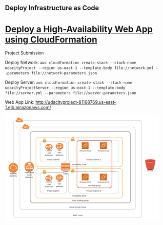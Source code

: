 ## Deploy Infrastructure as Code
# [Deploy a High-Availability Web App using CloudFormation](https://classroom.udacity.com/nanodegrees/nd9991-alg-t2/parts/cd0648/modules/31f7d825-c32d-4384-964b-007c8e732ce3/lessons/126449d6-3425-403d-b1cd-0d567fee635d/concepts/88c2e603-cdd1-4cda-966b-d3f7ea8b4104)

Project Submission

Deploy Network: 
`aws cloudformation create-stack --stack-name udacityProject --region us-east-1 --template-body file://network.yml --parameters file://network-parameters.json`

Deploy Server: 
`aws cloudformation create-stack --stack-name udacityProjectServer --region us-east-1 --template-body file://server.yml --parameters file://server-parameters.json`

Web App Link: http://udacityproject-81168769.us-east-1.elb.amazonaws.com/


![Infrastructure Diagram](diagram.png)


